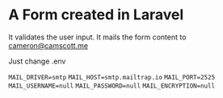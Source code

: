 # A Form created in Laravel

It validates the user input.
It mails the form content to cameron@camscott.me

Just change .env

``MAIL_DRIVER=smtp``
``MAIL_HOST=smtp.mailtrap.io``
``MAIL_PORT=2525``
``MAIL_USERNAME=null``
``MAIL_PASSWORD=null``
``MAIL_ENCRYPTION=null``
